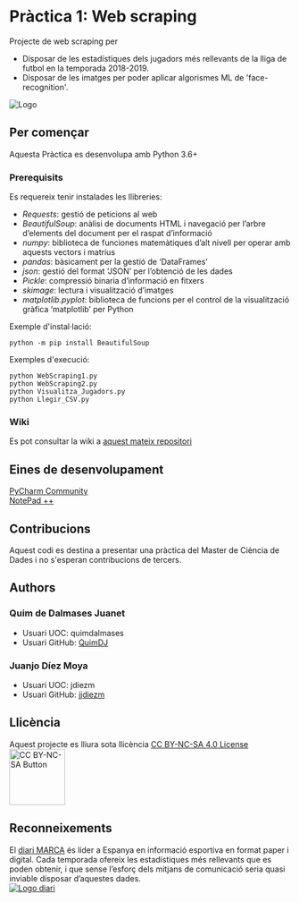 # Pràctica 1: Web scraping
Projecte de web scraping per 
* Disposar de les estadístiques dels jugadors més rellevants de la lliga de futbol en la temporada 2018-2019.
* Disposar de les imatges per poder aplicar algorismes ML de 'face-recognition'.

![Logo](https://raw.githubusercontent.com/jjdiezm/Practica1/master/base_portada/informeFull1.jpg)

## Per començar
Aquesta Pràctica es desenvolupa amb Python 3.6+

### Prerequisits
Es requereix tenir instalades les llibreries:
*	_Requests_: gestió de peticions al web 
*	_BeautifulSoup_: anàlisi de documents HTML i navegació per l’arbre d’elements del document per el raspat d’informació
*	_numpy_: biblioteca de funciones matemàtiques d’alt nivell per operar amb aquests vectors i matrius
* _pandas_: bàsicament per la gestió de ‘DataFrames’
* _json_: gestió del format ‘JSON’ per l’obtenció de les dades
* _Pickle_: compressió binaria d’informació en fitxers
* _skimage_: lectura i visualització d’imatges
*	_matplotlib.pyplot_: biblioteca de funcions per el control de la visualització gràfica ‘matplotlib’ per Python

Exemple d'instal·lació:
``` Shell
python -m pip install BeautifulSoup
```

Exemples d'execució:
``` Shell
python WebScraping1.py
python WebScraping2.py
python Visualitza_Jugadors.py
python Llegir_CSV.py
```

### Wiki
Es pot consultar la wiki a [aquest mateix repositori](https://github.com/jjdiezm/Practica1/wiki)

## Eines de desenvolupament
[PyCharm Community](https://www.jetbrains.com/pycharm/download/#section=windows)  
[NotePad ++](https://notepad-plus-plus.org/)

## Contribucions
Aquest codi es destina a presentar una pràctica del Master de Ciència de Dades i no s'esperan contribucions de tercers.

## Authors
### Quim de Dalmases Juanet 
* Usuari UOC: quimdalmases
* Usuari GitHub: [QuimDJ](https://github.com/QuimDJ)

### Juanjo Díez Moya 
* Usuari UOC: jdiezm
* Usuari GitHub: [jjdiezm](https://github.com/jjdiezm)

## Llicència
Aquest projecte es lliura sota llicència [CC BY-NC-SA 4.0 License](https://creativecommons.org/licenses/by-nc-sa/4.0/deed.ca)  
<a href="https://creativecommons.org/licenses/by-nc-sa/4.0/deed.ca"><img src="https://mirrors.creativecommons.org/presskit/buttons/88x31/png/by-nc-sa.png" width="100" alt="CC BY-NC-SA Button"></a>

## Reconneixements
El [diari MARCA](http://www.marca.es) és líder a Espanya en informació esportiva en format paper i digital. Cada temporada ofereix les estadístiques més rellevants que es poden obtenir, i que sense l’esforç dels mitjans de comunicació seria quasi inviable disposar d’aquestes dades.  
[![Logo diari](https://raw.githubusercontent.com/jjdiezm/Practica1/master/base_portada/logoDiari.jpg)](http://www.marca.es)
